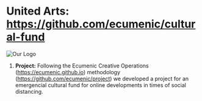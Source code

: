 # United Arts: https://github.com/ecumenic/cultural-fund
![Our Logo](https://github.com/ecumenic/united-arts/blob/master/Emergencial%20Cultural%20Fund%20Logo.png)

1. **Project:** Following the Ecumenic Creative Operations (https://ecumenic.github.io) methodology (https://github.com/ecumenic/project) we developed a project for an emergencial cultural fund for online developments in times of social distancing.
